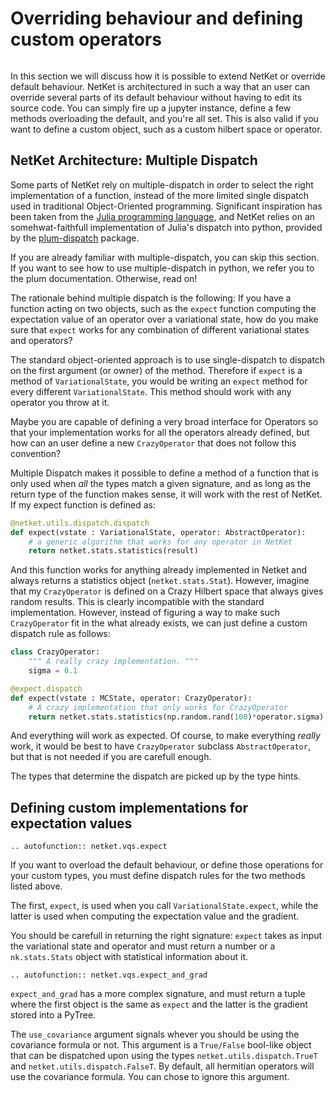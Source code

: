 # Overriding behaviour and defining custom operators

```{currentmodule} netket
```

In this section we will discuss how it is possible to extend NetKet or override
default behaviour.
NetKet is architectured in such a way that an user can override several parts of
its default behaviour without having to edit its source code.
You can simply fire up a jupyter instance, define a few methods overloading 
the default, and you're all set. 
This is also valid if you want to define a custom object, such as a custom 
hilbert space or operator. 


## NetKet Architecture: Multiple Dispatch

Some parts of NetKet rely on multiple-dispatch in order to select the right implementation
of a function, instead of the more limited single dispatch used in 
traditional Object-Oriented programming.
Significant inspiration has been taken from the [Julia programming language](https://julialang.org/), 
and NetKet relies on an somehwat-faithfull implementation of Julia's dispatch into python, 
provided by the [plum-dispatch](https://github.com/wesselb/plum) package.

If you are already familiar with multiple-dispatch, you can skip this section. 
If you want to see how to use multiple-dispatch in python, we refer you to the plum 
documentation. Otherwise, read on!

The rationale behind multiple dispatch is the following: If you have a function acting on 
two objects, such as the `expect` function computing the expectation value of an operator
over a variational state, how do you make sure that `expect` works for any combination of
different variational states and operators?

The standard object-oriented approach is to use single-dispatch to dispatch on the first 
argument (or owner) of the method. Therefore if `expect` is a method of `VariationalState`,
you would be writing an `expect` method for every different `VariationalState`. This method
should work with any operator you throw at it.

Maybe you are capable of defining a very broad interface for Operators so that your implementation
works for all the operators already defined, but how can an user define a new `CrazyOperator` that
does not follow this convention?

Multiple Dispatch makes it possible to define a method of a function that is only used when _all_
the types match a given signature, and as long as the return type of the function makes sense, 
it will work with the rest of NetKet.  If my expect function is defined as:

```python
@netket.utils.dispatch.dispatch
def expect(vstate : VariationalState, operator: AbstractOperator):
    # a generic algorithm that works for any operator in NetKet
    return netket.stats.statistics(result)
```

And this function works for anything already implemented in Netket and always returns a 
statistics object (`netket.stats.Stat`). 
However, imagine that my `CrazyOperator` is defined on a Crazy Hilbert space that always 
gives random results. This is clearly incompatible with the standard implementation. 
However, instead of figuring a way to make such `CrazyOperator` fit in the what already exists,
we can just define a custom dispatch rule as follows:

```python
class CrazyOperator:
    """ A really crazy implementation. """
    sigma = 0.1

@expect.dispatch
def expect(vstate : MCState, operator: CrazyOperator):
    # A crazy implementation that only works for CrazyOperator
    return netket.stats.statistics(np.random.rand(100)*operator.sigma)

```

And everything will work as expected.
Of course, to make everything _really_ work, it would be best to have `CrazyOperator` 
subclass `AbstractOperator`, but that is not needed if you are carefull enough.

The types that determine the dispatch are picked up by the type hints.


## Defining custom implementations for expectation values

```{eval-rst}
.. autofunction:: netket.vqs.expect
```

If you want to overload the default behaviour, or define those operations for 
your custom types, you must define dispatch rules for the two methods listed above.

The first, `expect`, is used when you call `VariationalState.expect`, while the latter
is used when computing the expectation value and the gradient.

You should be carefull in returning the right signature: `expect` takes as input the
variational state and operator and must return a number or a `nk.stats.Stats` object
with statistical information about it.

```{eval-rst}
.. autofunction:: netket.vqs.expect_and_grad
```

`expect_and_grad` has a more complex signature, and must return a tuple where the first
object is the same as `expect` and the latter is the gradient stored into a PyTree.

The `use_covariance` argument signals whever you should be using the covariance formula or
not. This argument is a `True/False` bool-like object that can be dispatched upon using
the types `netket.utils.dispatch.TrueT` and `netket.utils.dispatch.FalseT`.
By default, all hermitian operators will use the covariance formula.
You can chose to ignore this argument.